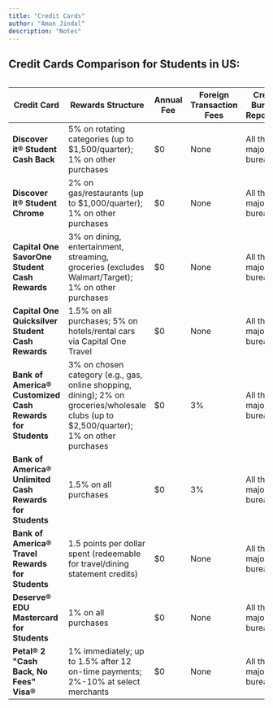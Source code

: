 ```yaml
---
title: "Credit Cards"
author: "Aman Jindal"
description: "Notes"
---
```


## Credit Cards Comparison for Students in US:

<div style="overflow-x: auto;">

| **Credit Card**                                | **Rewards Structure**                                                                                          | **Annual Fee** | **Foreign Transaction Fees** | **Credit Bureau Reporting** | **Credit History Required** | **International Student Eligibility** | **Application Link**                                                                                  |
|------------------------------------------------|---------------------------------------------------------------------------------------------------------------|----------------|-----------------------------|-----------------------------|----------------------------|----------------------------------------|-------------------------------------------------------------------------------------------------------|
| **Discover it® Student Cash Back**             | 5% on rotating categories (up to $1,500/quarter); 1% on other purchases                                        | $0             | None                        | All three major bureaus     | No                         | Requires SSN or ITIN                    | [Apply Here](https://www.discover.com/credit-cards/student-credit-card/it-card.html)                  |
| **Discover it® Student Chrome**                | 2% on gas/restaurants (up to $1,000/quarter); 1% on other purchases                                            | $0             | None                        | All three major bureaus     | No                         | Requires SSN or ITIN                    | [Apply Here](https://www.discover.com/credit-cards/student-credit-card/chrome-card.html)              |
| **Capital One SavorOne Student Cash Rewards**  | 3% on dining, entertainment, streaming, groceries (excludes Walmart/Target); 1% on other purchases            | $0             | None                        | All three major bureaus     | No                         | Requires SSN or ITIN                    | [Apply Here](https://www.capitalone.com/credit-cards/savorone-student/)                               |
| **Capital One Quicksilver Student Cash Rewards** | 1.5% on all purchases; 5% on hotels/rental cars via Capital One Travel                                         | $0             | None                        | All three major bureaus     | No                         | Requires SSN or ITIN                    | [Apply Here](https://www.capitalone.com/credit-cards/quicksilver-student/)                            |
| **Bank of America® Customized Cash Rewards for Students** | 3% on chosen category (e.g., gas, online shopping, dining); 2% on groceries/wholesale clubs (up to $2,500/quarter); 1% on other purchases | $0             | 3%                          | All three major bureaus     | Yes                        | Requires SSN or ITIN                    | [Apply Here](https://www.bankofamerica.com/credit-cards/products/student-cash-back-credit-card/)     |
| **Bank of America® Unlimited Cash Rewards for Students** | 1.5% on all purchases                                                                                          | $0             | 3%                          | All three major bureaus     | Yes                        | Requires SSN or ITIN                    | [Apply Here](https://www.bankofamerica.com/credit-cards/products/unlimited-cash-back-student-credit-card/) |
| **Bank of America® Travel Rewards for Students** | 1.5 points per dollar spent (redeemable for travel/dining statement credits)                                   | $0             | None                        | All three major bureaus     | Yes                        | Requires SSN or ITIN                    | [Apply Here](https://www.bankofamerica.com/credit-cards/products/student-travel-rewards-credit-card/) |
| **Deserve® EDU Mastercard for Students**       | 1% on all purchases                                                                                            | $0             | None                        | All three major bureaus     | No                         | Does not require SSN                    | [Apply Here](https://www.studentuniverse.com/deserve)                                                 |
| **Petal® 2 "Cash Back, No Fees" Visa®**        | 1% immediately; up to 1.5% after 12 on-time payments; 2%-10% at select merchants                               | $0             | None                        | All three major bureaus     | No                         | Requires SSN or ITIN                    | [Apply Here](https://www.petalcard.com/petal-2)                                                       |

</div>
